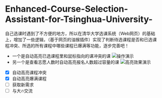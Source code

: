 # Enhanced-Course-Selection-Assistant-for-Tsinghua-University-
自己选课时遇到了不方便的地方，所以在清华大学选课系统（Web网页）的基础上，增加了一些逻辑，（基于网页的油猴插件）实现了判断待选课程是否和已选课程冲突、所选的所有课程中哪些课程已爆满等功能，逐步完善吧！

- 一个是自动高亮已选课程里和鼠标指向的课冲突的课
![操作演示](https://github.com/xiangwentao666/Enhanced-Course-Selection-Assistant-for-Tsinghua-University-/assets/97331505/68129879-0a92-4b6b-af0c-26f6b47ddde1)
- 另一个是查看志愿人数时自动高亮报名人数超过容量的课
![高亮效果演示](https://github.com/xiangwentao666/Enhanced-Course-Selection-Assistant-for-Tsinghua-University-/assets/97331505/47233530-d235-4055-8e1c-eb650bb44e7c)

- [x] 自动高亮课程冲突
- [x] 自动高亮爆满课程
- [ ] 获取新需求
- [ ] 与大🔥交流
